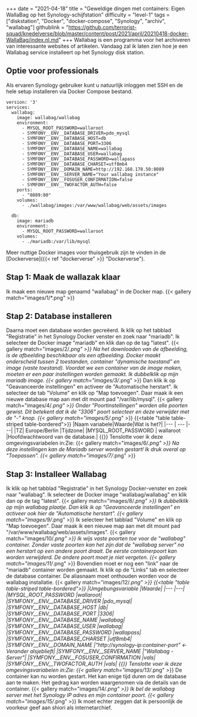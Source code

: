 +++
date = "2021-04-18"
title = "Geweldige dingen met containers: Eigen WallaBag op het Synology-schijfstation"
difficulty = "level-1"
tags = ["diskstation", "Docker", "docker-compose", "Synology", "archiv", "wallabag"]
githublink = "https://github.com/terrorist-squad/knedelverse/blob/master/content/post/2021/april/20210418-docker-WallaBag/index.nl.md"
+++
Wallabag is een programma voor het archiveren van interessante websites of artikelen. Vandaag zal ik laten zien hoe je een Wallabag service installeert op het Synology disk station.
## Optie voor professionals
Als ervaren Synology gebruiker kunt u natuurlijk inloggen met SSH en de hele setup installeren via Docker Compose bestand.
```
version: '3'
services:
  wallabag:
    image: wallabag/wallabag
    environment:
      - MYSQL_ROOT_PASSWORD=wallaroot
      - SYMFONY__ENV__DATABASE_DRIVER=pdo_mysql
      - SYMFONY__ENV__DATABASE_HOST=db
      - SYMFONY__ENV__DATABASE_PORT=3306
      - SYMFONY__ENV__DATABASE_NAME=wallabag
      - SYMFONY__ENV__DATABASE_USER=wallabag
      - SYMFONY__ENV__DATABASE_PASSWORD=wallapass
      - SYMFONY__ENV__DATABASE_CHARSET=utf8mb4
      - SYMFONY__ENV__DOMAIN_NAME=http://192.168.178.50:8089
      - SYMFONY__ENV__SERVER_NAME="Your wallabag instance"
      - SYMFONY__ENV__FOSUSER_CONFIRMATION=false
      - SYMFONY__ENV__TWOFACTOR_AUTH=false
    ports:
      - "8089:80"
    volumes:
      - ./wallabag/images:/var/www/wallabag/web/assets/images

  db:
    image: mariadb
    environment:
      - MYSQL_ROOT_PASSWORD=wallaroot
    volumes:
      - ./mariadb:/var/lib/mysql

```
Meer nuttige Docker images voor thuisgebruik zijn te vinden in de [Dockerverse]({{< ref "dockerverse" >}} "Dockerverse").
## Stap 1: Maak de wallazak klaar
Ik maak een nieuwe map genaamd "wallabag" in de Docker map.
{{< gallery match="images/1/*.png" >}}

## Stap 2: Database installeren
Daarna moet een database worden gecreëerd. Ik klik op het tabblad "Registratie" in het Synology Docker venster en zoek naar "mariadb". Ik selecteer de Docker image "mariadb" en klik dan op de tag "latest".
{{< gallery match="images/2/*.png" >}}
Na het downloaden van de afbeelding, is de afbeelding beschikbaar als een afbeelding. Docker maakt onderscheid tussen 2 toestanden, container "dynamische toestand" en image (vaste toestand). Voordat we een container van de image maken, moeten er een paar instellingen worden gemaakt. Ik dubbelklik op mijn mariadb image.
{{< gallery match="images/3/*.png" >}}
Dan klik ik op "Geavanceerde instellingen" en activeer de "Automatische herstart". Ik selecteer de tab "Volume" en klik op "Map toevoegen". Daar maak ik een nieuwe database map aan met dit mount pad "/var/lib/mysql".
{{< gallery match="images/4/*.png" >}}
Onder "Poortinstellingen" worden alle poorten gewist. Dit betekent dat ik de "3306" poort selecteer en deze verwijder met de "-" knop.
{{< gallery match="images/5/*.png" >}}
{{<table "table table-striped table-bordered">}}
|Naam variabele|Waarde|Wat is het?|
|--- | --- |---|
|TZ| Europe/Berlin	|Tijdzone|
|MYSQL_ROOT_PASSWORD	 | wallaroot |Hoofdwachtwoord van de database.|
{{</table>}}
Tenslotte voer ik deze omgevingsvariabelen in:Zie:
{{< gallery match="images/6/*.png" >}}
Na deze instellingen kan de Mariadb server worden gestart! Ik druk overal op "Toepassen".
{{< gallery match="images/7/*.png" >}}

## Stap 3: Installeer Wallabag
Ik klik op het tabblad "Registratie" in het Synology Docker-venster en zoek naar "wallabag". Ik selecteer de Docker image "wallabag/wallabag" en klik dan op de tag "latest".
{{< gallery match="images/8/*.png" >}}
Ik dubbelklik op mijn wallabag plaatje. Dan klik ik op "Geavanceerde instellingen" en activeer ook hier de "Automatische herstart".
{{< gallery match="images/9/*.png" >}}
Ik selecteer het tabblad "Volume" en klik op "Map toevoegen". Daar maak ik een nieuwe map aan met dit mount pad "/var/www/wallabag/web/assets/images".
{{< gallery match="images/10/*.png" >}}
Ik wijs vaste poorten toe voor de "wallabag" container. Zonder vaste poorten kan het zijn dat de "wallabag server" na een herstart op een andere poort draait. De eerste containerpoort kan worden verwijderd. De andere poort moet je niet vergeten.
{{< gallery match="images/11/*.png" >}}
Bovendien moet er nog een "link" naar de "mariadb" container worden gemaakt. Ik klik op de "Links" tab en selecteer de database container. De aliasnaam moet onthouden worden voor de wallabag installatie.
{{< gallery match="images/12/*.png" >}}
{{<table "table table-striped table-bordered">}}
|Umgebungsvariable	|Waarde|
|--- |---|
|MYSQL_ROOT_PASSWORD	|wallaroot|
|SYMFONY__ENV__DATABASE_DRIVER	|pdo_mysql|
|SYMFONY__ENV__DATABASE_HOST	|db|
|SYMFONY__ENV__DATABASE_PORT	|3306|
|SYMFONY__ENV__DATABASE_NAME	|wallabag|
|SYMFONY__ENV__DATABASE_USER	|wallabag|
|SYMFONY__ENV__DATABASE_PASSWORD	|wallapass|
|SYMFONY__ENV__DATABASE_CHARSET |utf8mb4|
|SYMFONY__ENV__DOMAIN_NAME	|"http://synology-ip:container-port" <- Verander alsjeblieft|
|SYMFONY__ENV__SERVER_NAME	|"Wallabag - Server"|
|SYMFONY__ENV__FOSUSER_CONFIRMATION	|vals|
|SYMFONY__ENV__TWOFACTOR_AUTH	|vals|
{{</table>}}
Tenslotte voer ik deze omgevingsvariabelen in:Zie:
{{< gallery match="images/13/*.png" >}}
De container kan nu worden gestart. Het kan enige tijd duren om de database aan te maken. Het gedrag kan worden waargenomen via de details van de container.
{{< gallery match="images/14/*.png" >}}
Ik bel de wallabag server met het Synology IP adres en mijn container poort.
{{< gallery match="images/15/*.png" >}}
Ik moet echter zeggen dat ik persoonlijk de voorkeur geef aan shiori als internetarchief.
